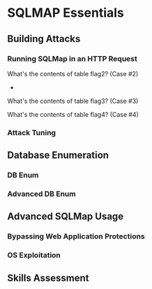 # SQLMAP Essentials

## Building Attacks

### Running SQLMap in an HTTP Request

What's the contents of table flag2? (Case #2)

*

What's the contents of table flag3? (Case #3)

What's the contents of table flag4? (Case #4)

### Attack Tuning

## Database Enumeration

### DB Enum

### Advanced DB Enum

## Advanced SQLMap Usage

### Bypassing Web Application Protections

### OS Exploitation

## Skills Assessment
